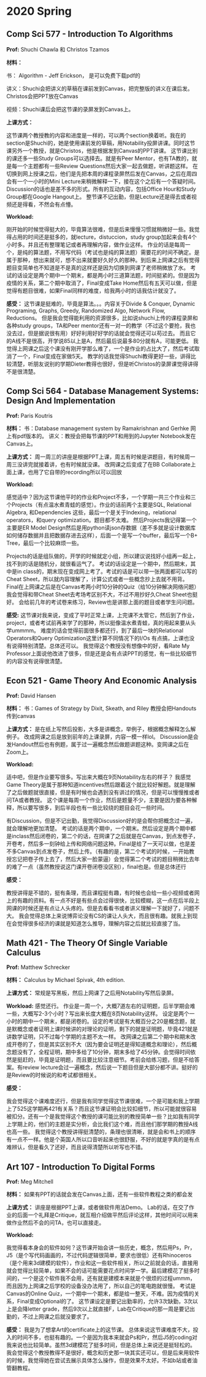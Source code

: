 # 2020 Spring

## Comp Sci 577 - Introduction To Algorithms

**Prof:** Shuchi Chawla 和 Christos Tzamos

**材料：**

书： Algorithm - Jeff Erickson， 是可以免费下载pdf的

讲义：Shuchi会把讲义的草稿在课前发到Canvas，把完整版的讲义在课后发。Christos会把PPT放在Canvas

视频：Shuchi课后会把这节课的录屏发到Canvas上。

**上课方式：**

这节课两个教授教的内容和进度是一样的，可以两个section换着听。我在的section是Shuchi的，她是使用课前发的草稿，用Notability投屏讲课。同时这节课另外一个教授，就是Christos，他是根据发到Canvas的PPT讲课。 这节课比别的课还多一些Study Groups可以选择去。就是有Peer Mentor，也有TA教的，就是每一个主题都有一些Review Questions然后大家一起去做题，听讲题这样。 在切换到网上授课之后，他们是先把本周的课程录屏然后发在Canvas，之后在周四会有一个一小时的Mini Lecture来稍微解释一下，接在这个之后有一个答疑时间。Discussion的话也是差不多的形式。所有的互动内容，包括Office Hour和Study Group都在Google Hangout上。 整节课不记出勤，但是Lecture还是得去或者视频还是得看，不然会有点懵。

**Workload:**

刚开始的时候觉得挺大的，毕竟算法很难，但是后来慢慢习惯就稍微好一些。我觉得占用的时间还是挺多的，就lecture，distuccion，study group加起来会有4个小时多。并且还有整理笔记或者再理解内容，做作业这样。 作业的话是每周一个，是纯的算法题，不用写代码（考试也是纯的算法题）需要花的时间不确定。是属于那种，想出来就可，想不出来就要好久好久的那种。到后来上网课之后有觉得题目变简单也不知道是不是真的这样还是因为切换到网课了老师稍微放了水。 考试的话设定是两个期中一个期末，都是两小时三道算法题，时间挺紧的。但是因为疫情的关系，第二个期中取消了，Final变成Take Home然后有五天可以做，但是觉得有题目很难，如果Final同样的难度，给我两小时的话我估计就没了。

**感受：** 这节课是挺难的，毕竟是算法。。。内容关于Divide & Conquer, Dynamic Programing, Graphs, Greedy, Randomized Algo, Network Flow, Reductions。 但是我会觉得能利用的资源很多，比如说shuchi上传的课程录屏和各种study groups，TA和Peer mentor还有一对一的教学（不过这个要抢，我也没去过，但是据说很有用）好好利用好好学的话就会觉得还可以苟过去。 而且它的A线不是很高，开学说85以上是A，然后最后说最多80分就有A，可能更低。 我觉得上网课之后这个课没有刚开学那么难了，一个是作业的占比大了，然后考试取消了一个，Final变成在家做5天。 教学的话我觉得Shuchi教得更好一些，讲得比较清楚，听朋友说别的学期Dieter教得也很好，但是听Christos的录屏课觉得讲得不是很清楚。

## Comp Sci 564 - Database Management Systems: Design And Implementation

**Prof:** Paris Koutris

**材料：** 书：Database management system by Ramakrishnan and Gerhke 网上有pdf版本的。 讲义：教授会把每节课的PPT和用到的Jupyter Notebook发在Canvas上。

**上课方式：** 周一周三的讲座是根据PPT上课，周五有时候是讲题目，有时候周一周三没讲完就接着讲，也有时候就没课。 改网课之后变成了在BB Collaborate上面上课，也用了它自带的recording所以可以回放

**Workload:**

感觉适中？因为这节课他平时的作业和Project不多，一个学期一共三个作业和三个Projects（有点温水煮青蛙的感觉）。作业的话前两个主要是SQL, Relational Algebra, 和Dependencies 这些，最后一个是关于Indexing，relational operators，和query optimization。题目都不太难。 然后Projects我记得第一个主要是ER Model Design然后是用python读json存数据（差不多就是设计数据库如何储存数据并且把数据存进去这样），后面一个是写一个buffer，最后写一个B+ Tree，最后一个比较麻烦一些。

Projects的话是组队做的，开学的时候就定小组，所以建议说找好小组再一起上，找不到的话是随机分，就很看运气了。 考试的话设定是一个期中，然后期末，其中是in class的，期末现在变成网上考了。考试的话是可以带一张两面都可以写的Cheat Sheet，所以就内容理解了，计算公式或者一些概念抄上去就不用背。Final在上网课之后是在Canvas考两小时10分钟的Quiz（给10分钟解决网络问题）我会觉得和带Cheat Sheet去考场考区别不大，不过不用抄好久Cheat Sheet也挺好。 会给前几年的考试卷来练习，Review也是讲那上面的题目或者学生问问题。

**感受:** 这节课对我来说，变成了平时正常上课，上完课不太管它，然后到了作业，project，或者考试前再来学了的那种，所以挺像温水煮青蛙，真的用起来要从头学ummmm。 难度的话会觉得前面很多都还行，到了最后一块的Relational Operators和Query Optimization这里计算不同情况下的I/Os 有点搞，上课也没有说得特别清楚。总体还可以。 我觉得这个教授没有想像中的好，看Rate My Professor上面说他改进了很多，但是还是会有点读PPT的感觉，有一些比较细节的内容没有说得很清楚。

## Econ 521 - Game Theory And Economic Analysis

**Prof:** David Hansen

**材料：** 书：Games of Strategy by Dixit, Skeath, and Riley 教授会把Handouts传到canvas

**上课方式：** 是在纸上写然后投影，大多是讲概念，举例子，根据概念解释怎么解例子。 改成网课之后是放到前年的上课录屏，内容一模一样lol。 Discussion是会发Handout然后也有例题，属于过一遍概念然后做题讲题这种。变网课之后在Zoom上。

**Workload:**

适中吧，但是作业要写很多。写出来大概在9页Notability左右的样子？ 我感觉Game Theory是属于那种知道incentives然后跟着这个就比较好解题。就是理解了之后做题就很直接，但是有时候也会遇到没有讲过的情况，但是可以慢慢推或者问TA或者教授。 这个课是每周一个作业，然后是题量不少，主要是因为要各种解释，所以要写很多，到后半段也有一些比较绕的题目会花一些时间。

有Discussion，但是不记出勤，我觉得Discussion好的是会帮你把概念过一遍，就会理解地更加清楚。 考试的话是两个期中，一个期末。然后设定是两个期中都是inclass然后闭卷的，第二个的话，在网课了之后就是在Canvas，到点发卷子，开卷考，然后多一刻钟给上传和网络问题这种。Final是给了一天可以做，也是差不多Canvas到点发卷子，然后上传。（有趣的是，第二个考试的时候，一开始教授忘记把卷子传上去了，然后大家一脸蒙逼）会觉得第二个考试的题目稍微比去年的难了一点（虽然教授说这门课开卷闭卷没区别），final也是。但是总体还行

**感受：**

教授讲得是不错的，挺有条理，而且课程挺有趣，有时候也会给一些小视频或者网上的有趣的资料。有一点不好是有些点会过得很快，比较模糊，这一点在后半段上网课的时候还是有点让人头疼的。但是去看看书或者讲义理解一下就好了，问题不大。 我会觉得总体上来说博弈论没有CS的课让人头大，而且很有趣。就我上到现在会觉得很多经济的课就是知道怎么推导，理解内容之后就比较直接了当。

## Math 421 - The Theory Of Single Variable Calculus

**Prof:** Matthew Schrecker

**材料：** Calculus by Michael Spivak, 4th edition.

**上课方式：** 常规是写黑板，然后上网课了之后用Notability写然后录屏。

**Workload:** 感觉还行。 作业是一周一个，大概7道左右的证明题，后半学期会难一些，大概写2-3个小时？写出来长度大概在8页Notability这样。 设定是两个一小时的期中一个期末，都是闭卷的。设定的考试是有大概百分之20是概念题，就是默概念或者证明上课时候讲的对理论的证明，剩下的就是证明题，毕竟421就是讲数学证明，只不过每个学期的主题不太一样。 改网课之后第二个期中和期末改成开卷的了，但是其实区别不大（因为要会证明还是得知道概念和理论），然后概念题没有了，全程证明，期中多给了10分钟，期末多给了45分钟。会觉得时间依然是挺赶的，毕竟是证明题，而且要比较注意细节。考前会给练习题，但是不给答案。有review lecture会过一遍概念，然后说一下题目但是大部分都不讲。挺好的是Review的时候说的和考试都很相关。

**感受：**

我会觉得这个课难度还行，但是我有同学觉得这节课很难，一个是可能和我上学期上了525这学期再421有关系？而且这节课证明会比较扣细节，所以可能就很容易被扣分。还有一个是我觉得这个教授的课可能比别的教授简单一些？比如我有同学上学期上的，他们的主题是实分析，会比我们这个难，而且他们那学期的教授A线也高一些。 我觉得这个教授讲得挺清楚的，条理也很清晰，就是会和书上的顺序有一点不一样。他是个英国人所以口音听起来也很舒服，不好的就是字真的是有点难辨认，但是看久了还好，而且说得清楚所以听写也不错。

## Art 107 - Introduction To Digital Forms

**Prof:** Meg Mitchell

**材料：** 如果有PPT的话就会发在Canvas上面，还有一些软件教程之类的都会发

**上课方式：** 讲座是根据PPT上课，或者做软件用法Demo。 Lab的话，在交了作业的后面一个礼拜是Critique，就互相介绍做平然后评论这样，其他时间可以用来做作业然后不会的问TA，也可以直接走。

**Workload:**

我觉得看本身会的软件如何？这节课开始会讲一些历史，概念，然后用Ps，Pr， J5（是个写代码画画的，不过代码逻辑很简单，要求也很低）还有Rhinoceros（是个用来3d建模的软件），作业和这一些软件相关，所以之前就会的话，直接用就会觉得比较简单，如果不会的话可能需要花点时间学一学。最后建模花了挺多时间的，一个是这个软件我不会用，还有就是建模本来就是个很烦的过程ummm，而且因为上网课之后学校的设备没办法用了，所以自己的笔电跑就很慢。 考试是Canvas的Online Quiz，一个期中一个期末，都是给一整天，不难。因为疫情的关系，Final变成Optional的了。 这节课设定是要记出勤率的，允许3次缺勤，3次以上是会降letter grade，然后9次以上就直接F，Lab在Critique的那一周是要记出勤的，不过上网课之后就没要求了。

**感受：** 我是为了想拿Art的certificate上的这节课。 总体来说这节课难度不大，投入的时间不多，也挺有趣的。一个是因为我本来就会Ps和Pr，然后J5的coding对我来说也比较简单。虽然3d建模花了挺多时间，但是总体上来说还是挺轻松的。 我会觉得这个教授教得不是很好，概念和历史那一块其实还可以，但是后来用软件的时候，我觉得她在尝试去展示具体怎么操作，但是效果不太好。不如b站或者油管翻教程。

